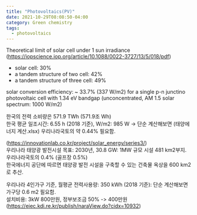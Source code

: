 ```yaml
---
title: "Photovoltaics(PV)"
date: 2021-10-29T08:08:50-04:00
category: Green chemistry
tags:
  - photovoltaics
---
```


Theoretical limit of solar cell under 1 sun irradiance (https://iopscience.iop.org/article/10.1088/0022-3727/13/5/018/pdf)  
* solar cell: 30%
* a tandem structure of two cell: 42%
* a tandem structure of three cell: 49%

solar conversion efficiency: ~ 33.7% (337 W/m2) for a single p-n junctino photovoltaic cell with 1.34 eV bandgap (unconcentrated, AM 1.5 solar spectrum: 1000 W/m2)  

한국의 전력 소비량은 571.9 TWh (571.9조 Wh)  
한국 평균 일조시간: 6.55 h (2018 기준), W/m2: 985 W -> 단순 계산해보면 (태양에너지 계산.xlsx) 우리나라국토의 약 0.44% 필요함.  

(https://innovationlab.co.kr/project/solar_energy/series3/)  
우리나라 태양광 발전시설 목표: 2030년, 30.8 GW: 1MW 규모 시설 481 km2부지. 우리나라국토의 0.4% (골프장 0.5%)  
한국에너지 공단에 따르면 태양광 발전 시설을 구축할 수 있는 건축물 옥상을 600 km2로 추산.  

우리나라 4인가구 기준, 월평균 전력사용량: 350 kWh (2018 기준): 단순 계산해보면 가구당 0.6 m2 필요함.  
설치비용: 3kW 800만원, 정부보조금 50% -> 400만원 (https://eiec.kdi.re.kr/publish/naraView.do?cidx=10932)  


